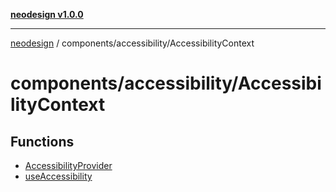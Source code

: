 [**neodesign v1.0.0**](../../../README.md)

***

[neodesign](../../../modules.md) / components/accessibility/AccessibilityContext

# components/accessibility/AccessibilityContext

## Functions

- [AccessibilityProvider](functions/AccessibilityProvider.md)
- [useAccessibility](functions/useAccessibility.md)
